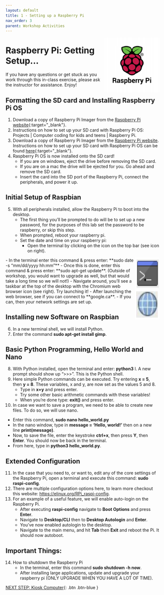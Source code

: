 ```yaml
---
layout: default
title: 1 - Setting up a Raspberry Pi
nav_order: 3
parent: Workshop Activities
---
```

<img src="images/Pi-logo.jpeg" style="float:right;width:180px;" alt="image description">

# Raspberry Pi: Getting Setup...
If you have any questions or get stuck as you work through this in-class exercise, please ask the instructor for assistance. Enjoy!

## Formatting the SD card and Installing Raspberry Pi OS
1. Download a copy of Raspberry Pi Imager from the [Raspberry Pi website](https://www.raspberrypi.org/downloads/raspbian/){:target="_blank"}. 
2. Instructions on how to set up your SD card with Raspberry Pi OS: Projects | Computer coding for kids and teens | Raspberry Pi.
3. Download a copy of Raspberry Pi Imager from the [Raspberry Pi website](https://www.raspberrypi.org/downloads/raspbian/). Instructions on how to set up your SD card with Raspberry Pi OS can be found [here](https://projects.raspberrypi.org/en/projects/raspberry-pi-setting-up/2){:target="_blank"}. 
4. Raspberry Pi OS is now installed onto the SD card! 
   - If you are on windows, eject the drive before removing the SD card.
   - If you are on a mac the drive will be ejected for you. Go ahead and remove the SD card.
   - Insert the card into the SD port of the Raspberry Pi, connect the peripherals, and power it up.

## Initial Setup of Raspbian
5. With all peripherals installed, allow the Raspberry Pi to boot into the desktop.
   - The first thing you’ll be prompted to do will be to set up a new password, for the purposes of this lab set the password to be raspberry, or skip this step. 
   - When prompted, reboot your raspberry pi. 
   - Set the date and time on your raspberry pi:
      - Open the terminal by clicking on the icon on the top bar (see icon on right).
 <img src="images/setting_up_RasPi_image1.PNG" style="float:right;width:80px;height:100px;" alt="terminal."> 
      - In the terminal enter this command & press enter: **sudo date -s “mm/dd/yyyy hh:mm”**
      - Once this is done, enter this command & press enter: **sudo apt-get update**. (Outside of workshop, you would want to upgrade as well, but that would take a long time so we will not!)
   - Navigate around, you’ll see a taskbar at the top of the desktop with the Chromium web browser icon (see right). Try launching it!
<img src="images/setting_up_RasPi_image2.PNG" style="float:right;width:80px;height:100px;" alt="taskbar."> 
      - After launching the web browser, see if you can connect to **google.ca**.
      - If you can, then your network settings are set up.

## Installing new Software on Raspbian
6. In a new terminal shell, we will install Python.
7. Enter the command **sudo apt-get install gimp**.

## Basic Python Programming, Hello World and Nano
8. With Python installed, open the terminal and enter: **python3** l. A new prompt should show up “>>>”. This is the Python shell.
9. Here simple Python commands can be executed. Try entering **x = 5**, then **y = 8**. These variables, x and y, are now set as the values 5 and 8. 
   - Type in **x+y** and press enter. 
   - Try some other basic arithmetic commands with these variables!
   - When you’re done type: **exit()** and press enter.
10. In case we want to save a program, we need to be able to create new files. To do so, we will use nano.
   - Enter this command, **sudo nano hello_world.py**
   - In the nano window, type in **message = ‘Hello, world!’** then on a new line **print(message)**.
   - Now, to save the file, enter the keystroke **ctrl+x**, then press **Y**, then **Enter**. You should now be back in the terminal.
   - From here, type in **python3 hello_world.py**.

## Extended Configuration
11. In the case that you need to, or want to, edit any of the core settings of the Raspberry Pi, open a terminal and execute this command: **sudo raspi-config**.
12. There are multiple configuration options here, to learn more checkout this website: https://elinux.org/RPi_raspi-config.
13. For an example of a useful feature, we will enable auto-login on the Raspberry Pi.
     - After executing **raspi-config** navigate to **Boot Options** and press **Enter**.
     - Navigate to **Desktop/CLI** then to **Desktop Autologin** and **Enter**.
     - You’ve now enabled autologin to the desktop.
    - Navigate to the main menu, and hit **Tab** then **Exit** and reboot the Pi. It should now autoboot.
    
## Important Things:
14. How to shutdown the Raspberry Pi
     - In the terminal, enter this command **sudo shutdown -h now**.
     - After installing large applications, update and upgrade your raspberry pi (ONLY UPGRADE WHEN YOU HAVE A LOT OF TIME).
















[NEXT STEP: Kiosk Computer](https://richmccue.github.io/raspberry-pi/kiosk-computer.html){: .btn .btn-blue }
